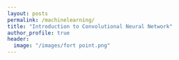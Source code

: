 ```yaml
---
layout: posts
permalink: /machinelearning/
title: "Introduction to Convolutional Neural Network"
author_profile: true
header:
  image: "/images/fort point.png"
---
```

